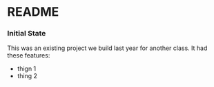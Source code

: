 # README

### Initial State
This was an existing project we build last year for another class. It had these features:
* thign 1
* thing 2

